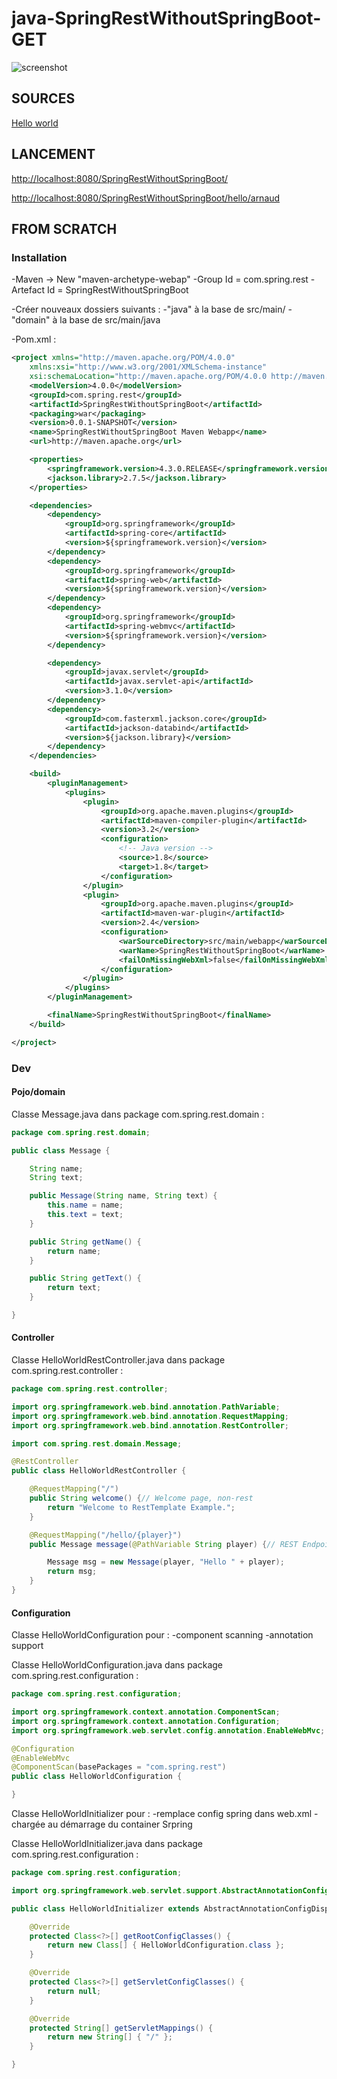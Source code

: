 # java-SpringRestWithoutSpringBoot-GET

![screenshot](https://github.com/ArnaudBaley/java-SpringRestWithoutSpringBoot-GET/blob/master/Capture.PNG)


## SOURCES

[Hello world](http://websystique.com/springmvc/spring-4-mvc-rest-service-example-using-restcontroller/)


## LANCEMENT

[http://localhost:8080/SpringRestWithoutSpringBoot/](http://localhost:8080/SpringRestWithoutSpringBoot/)

[http://localhost:8080/SpringRestWithoutSpringBoot/hello/arnaud](http://localhost:8080/SpringRestWithoutSpringBoot/hello/arnaud)


## FROM SCRATCH


### Installation 

-Maven -> New "maven-archetype-webap"
	-Group Id = com.spring.rest
	-Artefact Id = SpringRestWithoutSpringBoot

-Créer nouveaux dossiers suivants : 
	-"java" à la base de src/main/
-"domain" à la base de src/main/java

-Pom.xml : 
```xml
<project xmlns="http://maven.apache.org/POM/4.0.0"
	xmlns:xsi="http://www.w3.org/2001/XMLSchema-instance"
	xsi:schemaLocation="http://maven.apache.org/POM/4.0.0 http://maven.apache.org/maven-v4_0_0.xsd">
	<modelVersion>4.0.0</modelVersion>
	<groupId>com.spring.rest</groupId>
	<artifactId>SpringRestWithoutSpringBoot</artifactId>
	<packaging>war</packaging>
	<version>0.0.1-SNAPSHOT</version>
	<name>SpringRestWithoutSpringBoot Maven Webapp</name>
	<url>http://maven.apache.org</url>

	<properties>
		<springframework.version>4.3.0.RELEASE</springframework.version>
		<jackson.library>2.7.5</jackson.library>
	</properties>

	<dependencies>
		<dependency>
			<groupId>org.springframework</groupId>
			<artifactId>spring-core</artifactId>
			<version>${springframework.version}</version>
		</dependency>
		<dependency>
			<groupId>org.springframework</groupId>
			<artifactId>spring-web</artifactId>
			<version>${springframework.version}</version>
		</dependency>
		<dependency>
			<groupId>org.springframework</groupId>
			<artifactId>spring-webmvc</artifactId>
			<version>${springframework.version}</version>
		</dependency>

		<dependency>
			<groupId>javax.servlet</groupId>
			<artifactId>javax.servlet-api</artifactId>
			<version>3.1.0</version>
		</dependency>
		<dependency>
			<groupId>com.fasterxml.jackson.core</groupId>
			<artifactId>jackson-databind</artifactId>
			<version>${jackson.library}</version>
		</dependency>
	</dependencies>

	<build>
		<pluginManagement>
			<plugins>
				<plugin>
					<groupId>org.apache.maven.plugins</groupId>
					<artifactId>maven-compiler-plugin</artifactId>
					<version>3.2</version>
					<configuration>
						<!-- Java version -->
						<source>1.8</source>
						<target>1.8</target>
					</configuration>
				</plugin>
				<plugin>
					<groupId>org.apache.maven.plugins</groupId>
					<artifactId>maven-war-plugin</artifactId>
					<version>2.4</version>
					<configuration>
						<warSourceDirectory>src/main/webapp</warSourceDirectory>
						<warName>SpringRestWithoutSpringBoot</warName>
						<failOnMissingWebXml>false</failOnMissingWebXml>
					</configuration>
				</plugin>
			</plugins>
		</pluginManagement>

		<finalName>SpringRestWithoutSpringBoot</finalName>
	</build>

</project>
```


### Dev

#### Pojo/domain

Classe Message.java dans package com.spring.rest.domain :
```java
package com.spring.rest.domain;

public class Message {

	String name;
	String text;

	public Message(String name, String text) {
		this.name = name;
		this.text = text;
	}

	public String getName() {
		return name;
	}

	public String getText() {
		return text;
	}

}
```

#### Controller

Classe HelloWorldRestController.java dans package com.spring.rest.controller :
```java
package com.spring.rest.controller;

import org.springframework.web.bind.annotation.PathVariable;
import org.springframework.web.bind.annotation.RequestMapping;
import org.springframework.web.bind.annotation.RestController;

import com.spring.rest.domain.Message;

@RestController
public class HelloWorldRestController {

	@RequestMapping("/")
	public String welcome() {// Welcome page, non-rest
		return "Welcome to RestTemplate Example.";
	}

	@RequestMapping("/hello/{player}")
	public Message message(@PathVariable String player) {// REST Endpoint.

		Message msg = new Message(player, "Hello " + player);
		return msg;
	}
}
```


#### Configuration

Classe HelloWorldConfiguration pour : 
-component scanning
-annotation support

Classe HelloWorldConfiguration.java dans package com.spring.rest.configuration :
```java
package com.spring.rest.configuration;

import org.springframework.context.annotation.ComponentScan;
import org.springframework.context.annotation.Configuration;
import org.springframework.web.servlet.config.annotation.EnableWebMvc;

@Configuration
@EnableWebMvc
@ComponentScan(basePackages = "com.spring.rest")
public class HelloWorldConfiguration {

}
```


Classe HelloWorldInitializer pour :
-remplace config spring dans web.xml
-chargée au démarrage du container Srpring

Classe HelloWorldInitializer.java dans package com.spring.rest.configuration :
```java
package com.spring.rest.configuration;

import org.springframework.web.servlet.support.AbstractAnnotationConfigDispatcherServletInitializer;

public class HelloWorldInitializer extends AbstractAnnotationConfigDispatcherServletInitializer {

	@Override
	protected Class<?>[] getRootConfigClasses() {
		return new Class[] { HelloWorldConfiguration.class };
	}

	@Override
	protected Class<?>[] getServletConfigClasses() {
		return null;
	}

	@Override
	protected String[] getServletMappings() {
		return new String[] { "/" };
	}

}
```
